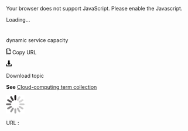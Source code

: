 Your browser does not support JavaScript. Please enable the Javascript.

Loading...

# 

dynamic service capacity

![Copy URL](dynamic-service-capacity_files/Copy.png)
Copy URL

![Download](dynamic-service-capacity_files/Download.png)

Download topic

**See** [Cloud-computing term collection](https://worldready.cloudapp.net/Styleguide/Read?id=2700&topicid=28841)

![In progress](dynamic-service-capacity_files/activity-large.gif)

URL :
